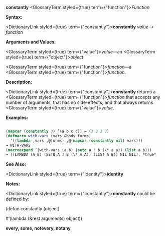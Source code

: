 **constantly** <GlossaryTerm styled={true} term={"function"}><i>Function</i></GlossaryTerm> 



**Syntax:** 



<DictionaryLink styled={true} term={"constantly"}><b>constantly</b></DictionaryLink> *value → function* 



**Arguments and Values:** 



<GlossaryTerm styled={true} term={"value"}><i>value</i></GlossaryTerm>—an <GlossaryTerm styled={true} term={"object"}><i>object</i></GlossaryTerm>. 



<GlossaryTerm styled={true} term={"function"}><i>function</i></GlossaryTerm>—a <GlossaryTerm styled={true} term={"function"}><i>function</i></GlossaryTerm>. 



**Description:** 



<DictionaryLink styled={true} term={"constantly"}><b>constantly</b></DictionaryLink> returns a <GlossaryTerm styled={true} term={"function"}><i>function</i></GlossaryTerm> that accepts any number of arguments, that has no side-effects, and that always returns <GlossaryTerm styled={true} term={"value"}><i>value</i></GlossaryTerm>. 



**Examples:**
```lisp

(mapcar (constantly 3) ’(a b c d)) → (3 3 3 3) 
(defmacro with-vars (vars &body forms) 
  ‘((lambda ,vars ,@forms) ,@(mapcar (constantly nil) vars))) 
→ WITH-VARS 
(macroexpand ’(with-vars (a b) (setq a 3 b (\* a a)) (list a b))) 
→ ((LAMBDA (A B) (SETQ A 3 B (\* A A)) (LIST A B)) NIL NIL), *true* 

```
**See Also:** 



<DictionaryLink styled={true} term={"identity"}><b>identity</b></DictionaryLink> 



**Notes:** 



<DictionaryLink styled={true} term={"constantly"}><b>constantly</b></DictionaryLink> could be defined by: 



(defun constantly (object) 



#’(lambda (&amp;rest arguments) object)) 















**every, some, notevery, notany** 



